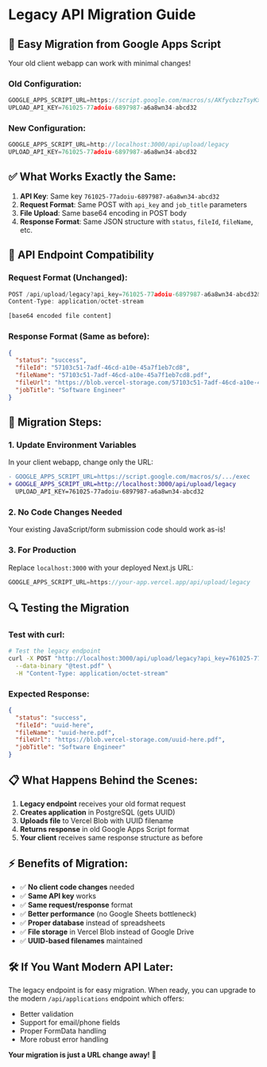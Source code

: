 # Legacy API Migration Guide

## 🔄 **Easy Migration from Google Apps Script**

Your old client webapp can work with minimal changes!

### **Old Configuration:**
```javascript
GOOGLE_APPS_SCRIPT_URL=https://script.google.com/macros/s/AKfycbzzTsyKxy5FVh42HZr-smRedCXqqeGkGG4SPBYbnKPKxzqjzXcvuq1YEBZNxiZMV502fh/exec
UPLOAD_API_KEY=761025-77adoiu-6897987-a6a8wn34-abcd32
```

### **New Configuration:**
```javascript
GOOGLE_APPS_SCRIPT_URL=http://localhost:3000/api/upload/legacy
UPLOAD_API_KEY=761025-77adoiu-6897987-a6a8wn34-abcd32
```

## ✅ **What Works Exactly the Same:**

1. **API Key**: Same key `761025-77adoiu-6897987-a6a8wn34-abcd32`
2. **Request Format**: Same POST with `api_key` and `job_title` parameters
3. **File Upload**: Same base64 encoding in POST body
4. **Response Format**: Same JSON structure with `status`, `fileId`, `fileName`, etc.

## 🔧 **API Endpoint Compatibility**

### **Request Format (Unchanged):**
```javascript
POST /api/upload/legacy?api_key=761025-77adoiu-6897987-a6a8wn34-abcd32&job_title=Software Engineer
Content-Type: application/octet-stream

[base64 encoded file content]
```

### **Response Format (Same as before):**
```json
{
  "status": "success",
  "fileId": "57103c51-7adf-46cd-a10e-45a7f1eb7cd8",
  "fileName": "57103c51-7adf-46cd-a10e-45a7f1eb7cd8.pdf",
  "fileUrl": "https://blob.vercel-storage.com/57103c51-7adf-46cd-a10e-45a7f1eb7cd8.pdf",
  "jobTitle": "Software Engineer"
}
```

## 🚀 **Migration Steps:**

### **1. Update Environment Variables**
In your client webapp, change only the URL:
```diff
- GOOGLE_APPS_SCRIPT_URL=https://script.google.com/macros/s/.../exec  
+ GOOGLE_APPS_SCRIPT_URL=http://localhost:3000/api/upload/legacy
  UPLOAD_API_KEY=761025-77adoiu-6897987-a6a8wn34-abcd32
```

### **2. No Code Changes Needed**
Your existing JavaScript/form submission code should work as-is!

### **3. For Production**
Replace `localhost:3000` with your deployed Next.js URL:
```javascript
GOOGLE_APPS_SCRIPT_URL=https://your-app.vercel.app/api/upload/legacy
```

## 🔍 **Testing the Migration**

### **Test with curl:**
```bash
# Test the legacy endpoint
curl -X POST "http://localhost:3000/api/upload/legacy?api_key=761025-77adoiu-6897987-a6a8wn34-abcd32&job_title=Software Engineer" \
  --data-binary "@test.pdf" \
  -H "Content-Type: application/octet-stream"
```

### **Expected Response:**
```json
{
  "status": "success",
  "fileId": "uuid-here",
  "fileName": "uuid-here.pdf",
  "fileUrl": "https://blob.vercel-storage.com/uuid-here.pdf",
  "jobTitle": "Software Engineer"
}
```

## 📋 **What Happens Behind the Scenes:**

1. **Legacy endpoint** receives your old format request
2. **Creates application** in PostgreSQL (gets UUID)
3. **Uploads file** to Vercel Blob with UUID filename
4. **Returns response** in old Google Apps Script format
5. **Your client** receives same response structure as before

## ⚡ **Benefits of Migration:**

- ✅ **No client code changes** needed
- ✅ **Same API key** works
- ✅ **Same request/response** format
- ✅ **Better performance** (no Google Sheets bottleneck)
- ✅ **Proper database** instead of spreadsheets
- ✅ **File storage** in Vercel Blob instead of Google Drive
- ✅ **UUID-based filenames** maintained

## 🛠️ **If You Want Modern API Later:**

The legacy endpoint is for easy migration. When ready, you can upgrade to the modern `/api/applications` endpoint which offers:
- Better validation
- Support for email/phone fields
- Proper FormData handling  
- More robust error handling

**Your migration is just a URL change away!** 🎉
